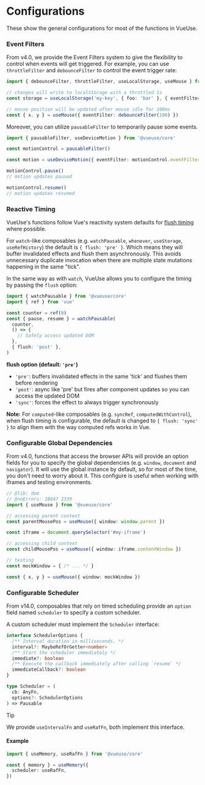 # Configurations

These show the general configurations for most of the functions in VueUse.

### Event Filters

From v4.0, we provide the Event Filters system to give the flexibility to control when events will get triggered. For example, you can use `throttleFilter` and `debounceFilter` to control the event trigger rate:

```ts twoslash
import { debounceFilter, throttleFilter, useLocalStorage, useMouse } from '@vueuse/core'

// changes will write to localStorage with a throttled 1s
const storage = useLocalStorage('my-key', { foo: 'bar' }, { eventFilter: throttleFilter(1000) })

// mouse position will be updated after mouse idle for 100ms
const { x, y } = useMouse({ eventFilter: debounceFilter(100) })
```

Moreover, you can utilize `pausableFilter` to temporarily pause some events.

```ts twoslash
import { pausableFilter, useDeviceMotion } from '@vueuse/core'

const motionControl = pausableFilter()

const motion = useDeviceMotion({ eventFilter: motionControl.eventFilter })

motionControl.pause()
// motion updates paused

motionControl.resume()
// motion updates resumed
```

### Reactive Timing

VueUse's functions follow Vue's reactivity system defaults for [flush timing](https://vuejs.org/guide/essentials/watchers.html#callback-flush-timing) where possible.

For `watch`-like composables (e.g. `watchPausable`, `whenever`, `useStorage`, `useRefHistory`) the default is `{ flush: 'pre' }`. Which means they will buffer invalidated effects and flush them asynchronously. This avoids unnecessary duplicate invocation when there are multiple state mutations happening in the same "tick".

In the same way as with `watch`, VueUse allows you to configure the timing by passing the `flush` option:

```ts twoslash
import { watchPausable } from '@vueuse/core'
import { ref } from 'vue'

const counter = ref(0)
const { pause, resume } = watchPausable(
  counter,
  () => {
    // Safely access updated DOM
  },
  { flush: 'post' },
)
```

**flush option (default: `'pre'`)**

- `'pre'`: buffers invalidated effects in the same 'tick' and flushes them before rendering
- `'post'`: async like 'pre' but fires after component updates so you can access the updated DOM
- `'sync'`: forces the effect to always trigger synchronously

**Note:** For `computed`-like composables (e.g. `syncRef`, `computedWithControl`), when flush timing is configurable, the default is changed to `{ flush: 'sync' }` to align them with the way computed refs works in Vue.

### Configurable Global Dependencies

From v4.0, functions that access the browser APIs will provide an option fields for you to specify the global dependencies (e.g. `window`, `document` and `navigator`). It will use the global instance by default, so for most of the time, you don't need to worry about it. This configure is useful when working with iframes and testing environments.

```ts twoslash
// @lib: dom
// @noErrors: 18047 2339
import { useMouse } from '@vueuse/core'

// accessing parent context
const parentMousePos = useMouse({ window: window.parent })

const iframe = document.querySelector('#my-iframe')

// accessing child context
const childMousePos = useMouse({ window: iframe.contentWindow })
```

```ts
// testing
const mockWindow = { /* ... */ }

const { x, y } = useMouse({ window: mockWindow })
```

### Configurable Scheduler

From v14.0, composables that rely on timed scheduling provide an `option` field named `scheduler` to specify a custom scheduler.

A custom scheduler must implement the `Scheduler` interface:

```ts
interface SchedulerOptions {
  /** Interval duration in milliseconds. */
  interval?: MaybeRefOrGetter<number>
  /** Start the scheduler immediately */
  immediate?: boolean
  /** Execute the callback immediately after calling `resume` */
  immediateCallback?: boolean
}

type Scheduler = (
  cb: AnyFn,
  options?: SchedulerOptions
) => Pausable
```

> [!TIP]
>
> We provide `useIntervalFn` and `useRafFn`, both implement this interface.

#### Example

```ts twoslash
import { useMemory, useRafFn } from '@vueuse/core'

const { memory } = useMemory({
  scheduler: useRafFn,
})
```
